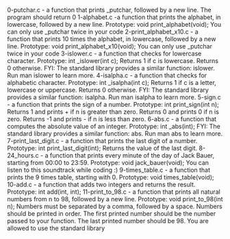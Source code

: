 0-putchar.c - a function that prints _putchar, followed by a new line. The program should return 0
1-alphabet.c -a function that prints the alphabet, in lowercase, followed by a new line. Prototype: void print_alphabet(void); You can only use _putchar twice in your code
2-print_alphabet_x10.c - a function that prints 10 times the alphabet, in lowercase, followed by a new line. Prototype: void print_alphabet_x10(void); You can only use _putchar twice in your code
3-islower.c - a function that checks for lowercase character. Prototype: int _islower(int c); Returns 1 if c is lowercase. Returns 0 otherwise. FYI: The standard library provides a similar function: islower. Run man islower to learn more.
4-isalpha.c - a function that checks for alphabetic character. Prototype: int _isalpha(int c); Returns 1 if c is a letter, lowercase or uppercase. Returns 0 otherwise. FYI: The standard library provides a similar function: isalpha. Run man isalpha to learn more.
5-sign.c - a function that prints the sign of a number. Prototype: int print_sign(int n); Returns 1 and prints + if n is greater than zero. Returns 0 and prints 0 if n is zero. Returns -1 and prints - if n is less than zero.
6-abs.c - a function that computes the absolute value of an integer. Prototype: int _abs(int); FYI: The standard library provides a similar function: abs. Run man abs to learn more.
7-print_last_digit.c - a function that prints the last digit of a number. Prototype: int print_last_digit(int); Returns the value of the last digit.
8-24_hours.c -  a function that prints every minute of the day of Jack Bauer, starting from 00:00 to 23:59. Prototype: void jack_bauer(void); You can listen to this soundtrack while coding :)
9-times_table.c - a function that prints the 9 times table, starting with 0. Prototype: void times_table(void);
10-add.c - a function that adds two integers and returns the result. Prototype: int add(int, int);
11-print_to_98.c - a function that prints all natural numbers from n to 98, followed by a new line. Prototype: void print_to_98(int n); Numbers must be separated by a comma, followed by a space. Numbers should be printed in order. The first printed number should be the number passed to your function. The last printed number should be 98. You are allowed to use the standard library

